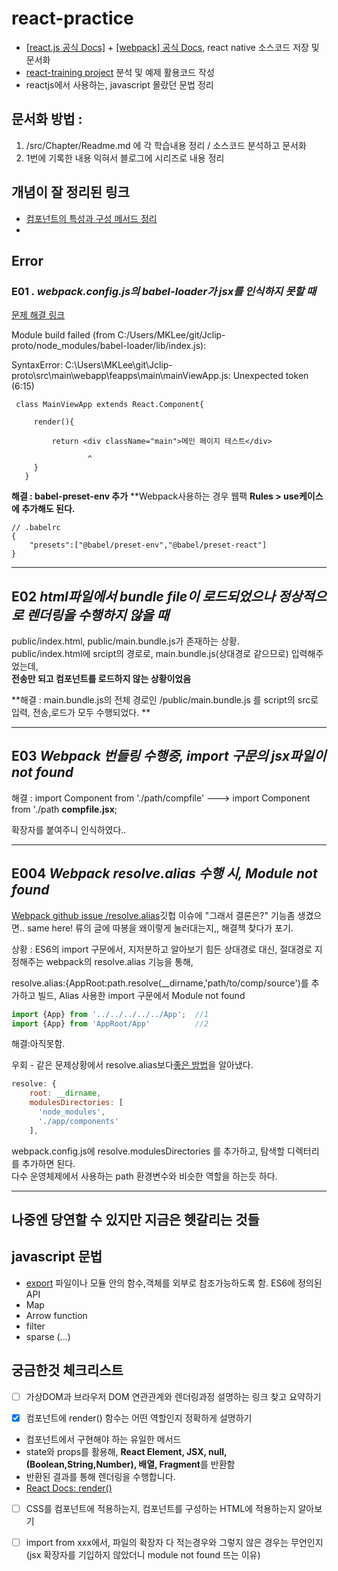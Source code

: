 # react-practice
* [\[react.js 공식 Docs\]](https://ko.reactjs.org/docs/handling-events.html) + [\[webpack\] 공식 Docs](https://webpack.js.org/guides/installation/), react native 소스코드 저장 및 문서화
* [react-training project](https://github.com/ReactTraining) 분석 및 예제 활용코드 작성
* reactjs에서 사용하는, javascript 몰랐던 문법 정리
## 문서화 방법 :  

1. /src/Chapter/Readme.md 에 각 학습내용 정리 / 소스코드 분석하고 문서화
2. 1번에 기록한 내용 익혀서 블로그에 시리즈로 내용 정리

## 개념이 잘 정리된 링크

* [컴포넌트의 특성과 구성 메서드 정리](https://ko.reactjs.org/docs/react-component.html)
* 
## Error

### E01 *. webpack.config.js의 babel-loader가 jsx를 인식하지 못할 때*

[문제 해결 링크](https://codeday.me/ko/qa/20190306/7812.html)

 Module build failed (from C:/Users/MKLee/git/Jclip-proto/node_modules/babel-loader/lib/index.js):
 
 SyntaxError: C:\Users\MKLee\git\Jclip-proto\src\main\webapp\feapps\main\mainViewApp.js: Unexpected token (6:15)

```
 class MainViewApp extends React.Component{
 
     render(){

         return <div className="main">메인 페이지 테스트</div>
  
                 ^
     }
   }
```

**해결 : babel-preset-env 추가**
**Webpack사용하는 경우 웹팩 **Rules > use케이스에 추가해도 된다.**

```
// .babelrc
{
    "presets":["@babel/preset-env","@babel/preset-react"]
}
```

---

## E02 *html파일에서 bundle file이 로드되었으나 정상적으로 렌더링을 수행하지 않을 때*

public/index.html, public/main.bundle.js가 존재하는 상황.  
public/index.html에 srcipt의 경로로, main.bundle.js(상대경로 같으므로) 입력해주었는데,  
**전송만 되고 컴포넌트를 로드하지 않는 상황이었음**

**해결 : main.bundle.js의 전체 경로인 /public/main.bundle.js 를 script의 src로 입력, 전송,로드가 모두 수행되었다. **

---

## E03 *Webpack 번들링 수행중, import 구문의 jsx파일이 not found*

해결 : import Component from './path/compfile' ---> import Component from './path **compfile.jsx**;

확장자를 붙여주니 인식하였다..

---

## E004 *Webpack resolve.alias 수행 시, Module not found*

[Webpack github issue /resolve.alias](https://github.com/webpack/webpack/issues/4160)깃헙 이슈에  "그래서 결론은?" 기능좀 생겼으면..  same here! 류의 글에 따봉을 왜이렇게 눌러대는지,, 해결책 찾다가 포기.

상황 : ES6의 import 구문에서, 지저분하고 알아보기 힘든 상대경로 대신, 절대경로 지정해주는 webpack의 resolve.alias 기능을 통해,

resolve.alias:{AppRoot:path.resolve(__dirname,'path/to/comp/source')를 추가하고 빌드, Alias 사용한 import 구문에서 Module not found 

```javascript
import {App} from '../../../../../App';  //1
import {App} from 'AppRoot/App'          //2
```

해결:아직못함. 

우회 - 같은 문제상황에서 resolve.alias보다[좋은 방법](https://medium.com/@khwsc1/alias-%EC%A7%80%EC%A0%95%EC%97%86%EC%9D%B4-%ED%8E%B8%ED%95%98%EA%B2%8C-%EC%BB%B4%ED%8F%AC%EB%84%8C%ED%8A%B8%EB%A5%BC-%EB%B6%88%EB%9F%AC%EC%98%A4%EA%B8%B0-316c31ae4738)을 알아냈다.

```javascript
resolve: {
    root: __dirname,     
    modulesDirectories: [
      'node_modules',
      './app/components'
    ],
```

webpack.config.js에 resolve.modulesDirectories 를 추가하고, 탐색할 디렉터리를 추가하면 된다.  
다수 운영체제에서 사용하는 path 환경변수와 비슷한 역할을 하는듯 하다. 

---

## 나중엔 당연할 수 있지만 지금은 헷갈리는 것들


## javascript 문법

* [export](https://beomy.tistory.com/22) 파일이나 모듈 안의 함수,객체를 외부로 참조가능하도록 함. ES6에 정의된 API
* Map
* Arrow function
* filter
* sparse (...)
## 궁금한것 체크리스트

- [ ] 가상DOM과 브라우저 DOM 연관관계와 렌더링과정 설명하는 링크 찾고 요약하기

- [x] 컴포넌트에 render() 함수는 어떤 역할인지 정확하게 설명하기
* 컴포넌트에서 구현해야 하는 유일한 메서드
* state와 props를 활용해, **React Element, JSX, null, (Boolean,String,Number), 배열, Fragment**를 반환함
* 반환된 결과를 통해 렌더링을 수행합니다.
* [React Docs: render()](https://ko.reactjs.org/docs/react-component.html#render)

- [ ] CSS를 컴포넌트에 적용하는지, 컴포넌트를 구성하는 HTML에 적용하는지 알아보기

- [ ] import from xxx에서, 파일의 확장자 다 적는경우와 그렇지 않은 경우는 무언인지 (jsx 확장자를 기입하지 않았더니 module not found 뜨는 이유)
